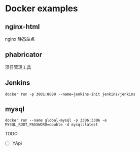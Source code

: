 
# Docker examples

## nginx-html

nginx 静态站点


## phabricator

项目管理工具

## Jenkins

```
docker run -p 3001:8080 --name=jenkins-init jenkins/jenkins
```

## mysql

```
docker run --name global-mysql -p 3306:3306 -e MYSQL_ROOT_PASSWORD=double -d mysql:latest
```



TODO

- [ ] YApi
